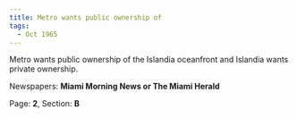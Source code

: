 ```yaml
---  
title: Metro wants public ownership of  
tags:  
  - Oct 1965  
---  
```

  
Metro wants public ownership of the Islandia oceanfront and Islandia wants private ownership.  
  
Newspapers: **Miami Morning News or The Miami Herald**  
  
Page: **2**, Section: **B** 
